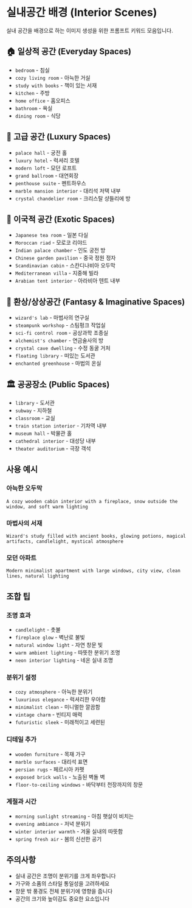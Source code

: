 # 실내공간 배경 (Interior Scenes)

실내 공간을 배경으로 하는 이미지 생성을 위한 프롬프트 키워드 모음입니다.

## 🏠 일상적 공간 (Everyday Spaces)
- `bedroom` - 침실
- `cozy living room` - 아늑한 거실
- `study with books` - 책이 있는 서재
- `kitchen` - 주방
- `home office` - 홈오피스
- `bathroom` - 욕실
- `dining room` - 식당

## 🏰 고급 공간 (Luxury Spaces)
- `palace hall` - 궁전 홀
- `luxury hotel` - 럭셔리 호텔
- `modern loft` - 모던 로프트
- `grand ballroom` - 대연회장
- `penthouse suite` - 펜트하우스
- `marble mansion interior` - 대리석 저택 내부
- `crystal chandelier room` - 크리스탈 샹들리에 방

## 🌸 이국적 공간 (Exotic Spaces)
- `Japanese tea room` - 일본 다실
- `Moroccan riad` - 모로코 리야드
- `Indian palace chamber` - 인도 궁전 방
- `Chinese garden pavilion` - 중국 정원 정자
- `Scandinavian cabin` - 스칸디나비아 오두막
- `Mediterranean villa` - 지중해 빌라
- `Arabian tent interior` - 아라비아 텐트 내부

## 🔮 환상/상상공간 (Fantasy & Imaginative Spaces)
- `wizard's lab` - 마법사의 연구실
- `steampunk workshop` - 스팀펑크 작업실
- `sci-fi control room` - 공상과학 조종실
- `alchemist's chamber` - 연금술사의 방
- `crystal cave dwelling` - 수정 동굴 거처
- `floating library` - 떠있는 도서관
- `enchanted greenhouse` - 마법의 온실

## 🏛️ 공공장소 (Public Spaces)
- `library` - 도서관
- `subway` - 지하철
- `classroom` - 교실
- `train station interior` - 기차역 내부
- `museum hall` - 박물관 홀
- `cathedral interior` - 대성당 내부
- `theater auditorium` - 극장 객석

## 사용 예시

### 아늑한 오두막
```
A cozy wooden cabin interior with a fireplace, snow outside the window, and soft warm lighting
```

### 마법사의 서재
```
Wizard's study filled with ancient books, glowing potions, magical artifacts, candlelight, mystical atmosphere
```

### 모던 아파트
```
Modern minimalist apartment with large windows, city view, clean lines, natural lighting
```

## 조합 팁

### 조명 효과
- `candlelight` - 촛불
- `fireplace glow` - 벽난로 불빛
- `natural window light` - 자연 창문 빛
- `warm ambient lighting` - 따뜻한 분위기 조명
- `neon interior lighting` - 네온 실내 조명

### 분위기 설정
- `cozy atmosphere` - 아늑한 분위기
- `luxurious elegance` - 럭셔리한 우아함
- `minimalist clean` - 미니멀한 깔끔함
- `vintage charm` - 빈티지 매력
- `futuristic sleek` - 미래적이고 세련된

### 디테일 추가
- `wooden furniture` - 목재 가구
- `marble surfaces` - 대리석 표면
- `persian rugs` - 페르시아 카펫
- `exposed brick walls` - 노출된 벽돌 벽
- `floor-to-ceiling windows` - 바닥부터 천장까지의 창문

### 계절과 시간
- `morning sunlight streaming` - 아침 햇살이 비치는
- `evening ambiance` - 저녁 분위기
- `winter interior warmth` - 겨울 실내의 따뜻함
- `spring fresh air` - 봄의 신선한 공기

## 주의사항
- 실내 공간은 조명이 분위기를 크게 좌우합니다
- 가구와 소품의 스타일 통일성을 고려하세요
- 창문 밖 풍경도 전체 분위기에 영향을 줍니다
- 공간의 크기와 높이감도 중요한 요소입니다
